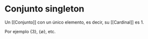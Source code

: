 # Conjunto singleton

Un [[Conjunto]] con un único elemento, es decir, su [[Cardinal]] es $1$.

Por ejemplo $\{3\}$, $\{\emptyset\}$, etc.
